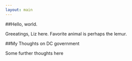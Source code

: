 ```yaml
---
layout: main
---
```


##Hello, world.

Greeatings, Liz here. Favorite animal is perhaps the lemur.

##My Thoughts on DC government 

Some further thoughts here
